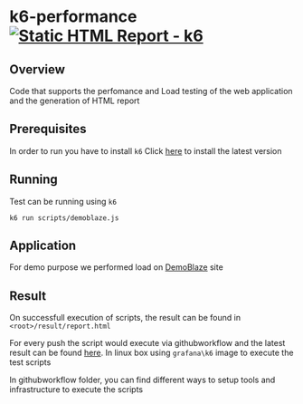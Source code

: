 # k6-performance [![Static HTML Report - k6](https://github.com/thananauto/k6-performance/actions/workflows/Result.yml/badge.svg)](https://github.com/thananauto/k6-performance/actions/workflows/Result.yml)

## Overview
Code that supports the perfomance and Load testing of the web application and the generation of HTML report

## Prerequisites

In order to run you have to install `k6` Click [here](https://k6.io/docs/get-started/installation/) to install the latest version

 ## Running
 Test can be running using `k6`

 ```k6 run scripts/demoblaze.js```


 ## Application 
 For demo purpose we performed load on [DemoBlaze](http://blazedemo.com') site

 ## Result
 On successfull execution of scripts, the result can be found in `<root>/result/report.html` 

 For every push the script would execute via githubworkflow and the latest result can be found [here](https://thananauto.github.io/k6-performance). In linux box using `grafana\k6` image to execute the test scripts

 In githubworkflow folder, you can find different ways to setup tools and infrastructure to execute the scripts

